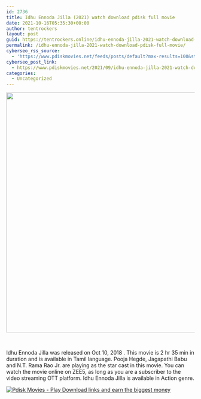 ```yaml
---
id: 2736
title: Idhu Ennoda Jilla (2021) watch download pdisk full movie
date: 2021-10-16T05:35:30+00:00
author: tentrockers
layout: post
guid: https://tentrockers.online/idhu-ennoda-jilla-2021-watch-download-pdisk-full-movie/
permalink: /idhu-ennoda-jilla-2021-watch-download-pdisk-full-movie/
cyberseo_rss_source:
  - 'https://www.pdiskmovies.net/feeds/posts/default?max-results=100&start-index=501'
cyberseo_post_link:
  - https://www.pdiskmovies.net/2021/09/idhu-ennoda-jilla-2021-watch-download.html
categories:
  - Uncategorized
---
```

<div class="separator">
  <a href="https://1.bp.blogspot.com/-C1viVAT2oRM/YTs-UmX_2QI/AAAAAAAAbA0/QIGFzzHehO4uoCPQ401-GlqqaQ442DtTQCLcBGAsYHQ/s1000/Idhu%2BEnnoda%2BJilla%2B%25282021%2529%2Bwatch%2Bdownload%2Bpdisk%2Bfull%2Bmovie.jpeg" imageanchor="1"><img loading="lazy" border="0" data-original-height="1000" data-original-width="1000" height="640" src="https://1.bp.blogspot.com/-C1viVAT2oRM/YTs-UmX_2QI/AAAAAAAAbA0/QIGFzzHehO4uoCPQ401-GlqqaQ442DtTQCLcBGAsYHQ/w640-h640/Idhu%2BEnnoda%2BJilla%2B%25282021%2529%2Bwatch%2Bdownload%2Bpdisk%2Bfull%2Bmovie.jpeg" width="640" /></a>
</div>

<span><br /></span>

<div>
  <span>Idhu Ennoda Jilla was released on Oct 10, 2018 . This movie is 2 hr 35 min in duration and is available in Tamil language. Pooja Hegde, Jagapathi Babu and N.T. Rama Rao Jr. are playing as the star cast in this movie. You can watch the movie online on ZEE5, as long as you are a subscriber to the video streaming OTT platform. Idhu Ennoda Jilla is available in Action genre.</span>
</div>

[![](https://1.bp.blogspot.com/-KJZYdQTn3nw/YS8VdIdXMyI/AAAAAAAAaw4/BR8dsGkpxw0T8C_4G4ALfMA7cP79KN3kwCLcBGAsYHQ/w400-h58/play_download_buttuons-removebg-preview.png "Pdisk Movies - Play Download links and earn the biggest money")](https://kofilink.com/1/bnYya294MDAwdTdq?dn=1)